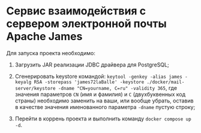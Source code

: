 # Сервис взаимодействия с сервером электронной почты Apache James

Для запуска проекта необходимо:

1. Загрузить JAR реализации JDBC драйвера для PostgreSQL;

2. Сгенерировать keystore командой: `keytool -genkey -alias james -keyalg RSA -storepass 'james72laBalle' -keystore ./docker/mail-server/keystore -dname "CN=yourname, C=ru" -validity 365`, где значения параметров `CN` (имя и фамилия) и `C` (двухбуквенных код страны) необходимо заменить на ваши, или вообще убрать, оставив в качестве значения именованного параметра `-dname` пустую строку;

3. Перейти в коррень проекта и выполнить команду `docker compose up -d`.